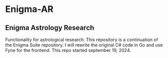 # Enigma-AR

## Enigma Astrology Research

Functionality for astrological research. 
This repository is a continuation of the Enigma Suite repository. 
I will rewrite the original C# code in Go and use Fyne for the frontend.
This repo started september 19, 2024.